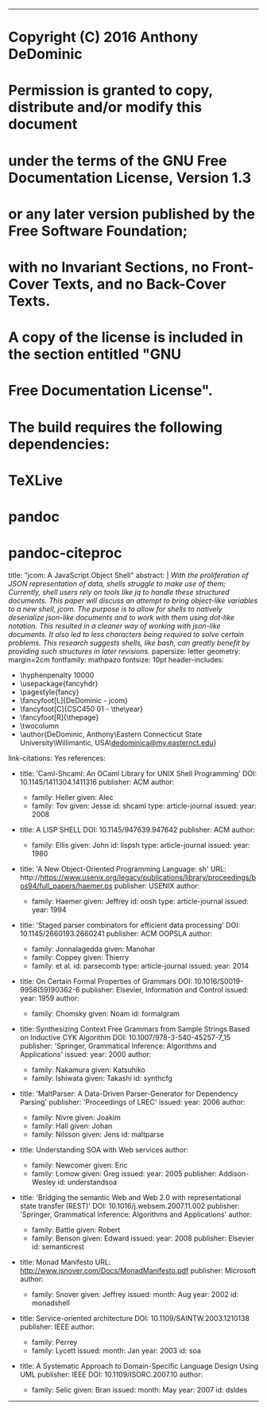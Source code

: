 
---
# Copyright (C) 2016 Anthony DeDominic
#
# Permission is granted to copy, distribute and/or modify this document
# under the terms of the GNU Free Documentation License, Version 1.3
# or any later version published by the Free Software Foundation;
# with no Invariant Sections, no Front-Cover Texts, and no Back-Cover Texts.
# A copy of the license is included in the section entitled "GNU
# Free Documentation License".

# The build requires the following dependencies:
#    TeXLive
#    pandoc 
#    pandoc-citeproc

title: "jcom: A JavaScript Object Shell"
abstract: |
    *With the proliferation of JSON representation of data, shells struggle to make use of them; Currently, shell users rely on tools like jq to handle these structured documents.*
    *This paper will discuss an attempt to bring object-like variables to a new shell, jcom.*
    *The purpose is to allow for shells to natively deserialize json-like documents and to work with them using dot-like notation.*
    *This resulted in a cleaner way of working with json-like documents.*
    *It also led to less characters being required to solve certain problems.*
    *This research suggests shells, like bash, can greatly benefit by providing such structures in later revisions.*
papersize: letter
geometry: margin=2cm
fontfamily: mathpazo
fontsize: 10pt
header-includes:
- \hyphenpenalty 10000
- \usepackage{fancyhdr}
- \pagestyle{fancy}
- \fancyfoot[L]{DeDominic - jcom}
- \fancyfoot[C]{CSC450 01 - \the\year}
- \fancyfoot[R]{\thepage}
- \twocolumn
- \author{DeDominic, Anthony\\Eastern Connecticut State University\\Willimantic, USA\\dedominica@my.easternct.edu}

link-citations: Yes
references:
- title: 'Caml-Shcaml: An OCaml Library for UNIX Shell Programming'
  DOI: 10.1145/1411304.1411316
  publisher: ACM
  author:
  - family: Heller
    given: Alec
  - family: Tov
    given: Jesse
  id: shcaml
  type: article-journal
  issued:
    year: 2008

- title: A LISP SHELL
  DOI: 10.1145/947639.947642
  publisher: ACM
  author:
  - family: Ellis
    given: John
  id: lispsh
  type: article-journal
  issued:
    year: 1980

- title: 'A New Object-Oriented Programming Language: sh'
  URL: http://https://www.usenix.org/legacy/publications/library/proceedings/bos94/full_papers/haemer.ps
  publisher: USENIX
  author:
  - family: Haemer
    given: Jeffrey
  id: oosh
  type: article-journal
  issued:
    year: 1994

- title: 'Staged parser combinators for efficient data processing'
  DOI: 10.1145/2660193.2660241
  publisher: ACM OOPSLA
  author:
  - family: Jonnalagedda
    given: Manohar
  - family: Coppey
    given: Thierry 
  - family: et al.
  id: parsecomb
  type: article-journal
  issued:
    year: 2014

- title: On Certain Formal Properties of Grammars
  DOI: 10.1016/S0019-9958(59)90362-6
  publisher: Elsevier, Information and Control
  issued: 
    year: 1959
  author:
  - family: Chomsky
    given: Noam
  id: formalgram

- title: Synthesizing Context Free Grammars from Sample Strings Based on Inductive CYK Algorithm
  DOI: 10.1007/978-3-540-45257-7_15
  publisher: 'Springer, Grammatical Inference: Algorithms and Applications'
  issued:
    year: 2000
  author:
  - family: Nakamura
    given: Katsuhiko
  - family: Ishiwata
    given: Takashi
  id: synthcfg

- title: 'MaltParser: A Data-Driven Parser-Generator for Dependency Parsing'
  publisher: 'Proceedings of LREC'
  issued:
    year: 2006
  author:
  - family: Nivre
    given: Joakim
  - family: Hall
    given: Johan
  - family: Nilsson
    given: Jens
  id: maltparse

- title: Understanding SOA with Web services
  author:
  - family: Newcomer
    given: Eric 
  - family: Lomow
    given: Greg
  issued: 
    year: 2005
  publisher: Addison-Wesley
  id: understandsoa

- title: 'Bridging the semantic Web and Web 2.0 with representational state transfer (REST)'
  DOI: 10.1016/j.websem.2007.11.002
  publisher: 'Springer, Grammatical Inference: Algorithms and Applications'
  author: 
  - family: Battle
    given: Robert 
  - family: Benson
    given: Edward
  issued: 
    year: 2008
  publisher: Elsevier
  id: semanticrest

- title: Monad Manifesto
  URL: http://www.jsnover.com/Docs/MonadManifesto.pdf
  publisher: Microsoft
  author:
  - family: Snover
    given: Jeffrey
  issued:
    month: Aug
    year: 2002
  id: monadshell

- title: Service-oriented architecture 
  DOI: 10.1109/SAINTW.2003.1210138
  publisher: IEEE
  author:
  - family: Perrey 
  - family: Lycett
  issued:
    month: Jan
    year: 2003
  id: soa

- title: A Systematic Approach to Domain-Specific Language Design Using UML 
  publisher: IEEE
  DOI: 10.1109/ISORC.2007.10
  author:
  - family: Selic
    given: Bran
  issued:
    month: May
    year: 2007 
  id: dsldes
---
